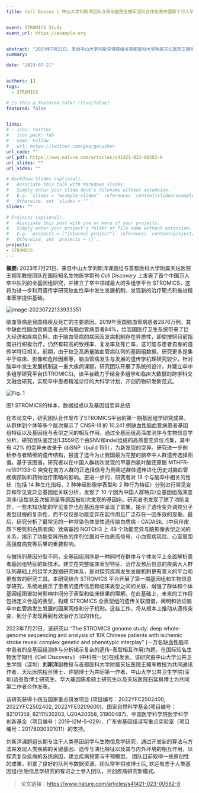 ```yaml
---
title: Cell Discov | 中山大学刘斯洋团队与天坛医院王拥军团队合作发表中国首个万人卒中队列基因组学研究成果


event: STROMICS Study
event_url: https://example.org


abstract: "2023年7月21日，来自中山大学刘斯洋课题组与首都医科大学附属天坛医院王拥军教授团队在国际知名生物医学期刊 *Cell Discovery* 上发表了题为 “The STROMICS Genome Study: Deep whole-genome sequencing and analyses of 10K Chinese Patients with Ischeamic Stroke Reveal Complex Genetic and Phenotypic Interplay”的研究论文，该研究首次发布中国万人卒中队列的全基因组研究，建立了卒中领域最大的多组学平台STROMICS，为进一步利用遗传学研究缺血性卒中发生发展机制、发现新的治疗靶点和推进精准医学提供了基础。"
summary: 

date: "2023-07-21"


authors: []
tags:
  - STROMICS

# Is this a featured talk? (true/false)
featured: false


links:
# - icon: twitter
#   icon_pack: fab
#   name: Follow
#   url: https://twitter.com/georgecushen
url_code: ""
url_pdf: https://www.nature.com/articles/s41421-023-00582-8
url_slides: ""
url_video: ""

# Markdown Slides (optional).
#   Associate this talk with Markdown slides.
#   Simply enter your slide deck's filename without extension.
#   E.g. `slides = "example-slides"` references `content/slides/example-slides.md`.
#   Otherwise, set `slides = ""`.
slides: ""

# Projects (optional).
#   Associate this post with one or more of your projects.
#   Simply enter your project's folder or file name without extension.
#   E.g. `projects = ["internal-project"]` references `content/project/deep-learning/index.md`.
#   Otherwise, set `projects = []`.
projects:
- STROMICS
---
```


**摘要:** 2023年7月21日，来自中山大学刘斯洋课题组与首都医科大学附属天坛医院王拥军教授团队在国际知名生物医学期刊 *Cell Discovery* 上发表了首个中国万人卒中队列的全基因组研究，并建立了卒中领域最大的多组学平台 STROMICS，这将为进一步利用遗传学研究缺血性卒中发生发展机制、发现新的治疗靶点和推进精准医学提供基础。

![image-20230722133933351](https://static.fungenomics.com/images/2023/07/image-20230722133933351.png)

脑血管病是我国残疾及死亡的主要原因。2019年我国脑血管病患者2876万例，其中缺血性脑血管病患者占所有脑血管病患者84%，给我国医疗卫生系统带来了巨大经济和疾病负担。由于脑血管病的病因及发病机制存在异质性，即使按照目前指南进行积极治疗，仍然有较高的致残率、复发率及死亡率，这可能与患者自身的遗传学特征相关。前期，由于缺乏高质量脑血管病队列的基因组数据，研究更多是集中于临床、影像和危险因素等，脑血管病发生与发展的遗传学机理研究较少。针对脑卒中发生发展机制这一重大疾病课题，研究团队开展了系统的设计，并建立卒中多组学研究平台(STROMICS)。该平台致力于结合多组学和临床大数据的跨学科交叉融合研究，实现卒中患者精准诊疗的大科学计划，开创药物研发新范式。

![Fig. 1](https://static.fungenomics.com/images/2023/07/image-20230725151309613.png)

图1 STROMICS的样本，数据组成以及基因组变异总结

在本论文中，研究团队合作发布了STROMICS平台的第一期基因组学研究成果，从群体到个体等多个层次揭示了 CNSR-Ⅲ 的 10,241 例缺血性脑血管病患者基因组特征以及基因组与表型之间的相互作用。通过全基因组高深度测序与生物信息学分析，研究团队鉴定出1.3559亿个由SNV和indel组成的高质量变异位点集，其中有 42% 的变异未收录于 dbSNP（build 155），为新发现的变异。研究进一步剖析参与者精细的遗传结构，报道了迄今为止我国最为完整的脑卒中人群遗传选择图谱。基于该图谱，研究者以在中国人群初次发现的甲基四氢叶酸还原酶 MTHFR-rs1801133-G 突变在南方人群的正选择信号为例阐述群体遗传进化历史对脑血管疾病预防和药物治疗策略的影响。更进一步的，研究者对 18 个与脑卒中相关的性状（包括 14 种生化指标、2 种神经影像学表型和 2 种行为特征）分别进行常见变异和罕见变异全基因组关联分析，发现了 10 个因为中国人群特异/全基因组高深度测序/该性状首次被测量等原因被初次发现的基因座。研究者也发现了除了功能变异，一些未知功能的罕见变异也在基因座中呈现了富集，提示了遗传变异调控分子表型过程的复杂性，而不仅仅是功能变异在起作用且广泛存在一因多效的现象。最后，研究分析了最常见的一种常染色体显性遗传脑白质病 - CADASIL（中风伴皮质下梗死和白质脑病）致病基因 NOTCH3 上 49 个功能变异与脑影像表型之间的关系，揭示了功能变异所处的序列位置对于白质高信号、小血管病风险、心室周围高强度病变等后果的重要影响。

与微阵列基因分型不同，全基因组测序是一种同时在群体与个体水平上全面解析患者基因组特征的新技术。建立在完整临床表型特征、治疗及预后信息的疾病大人群队列基础上的组学大数据研究体系，是对探究疾病发生发展机制更有意义的平台和更有效的研究工具。本研究结合 STROMICS 平台开展了第一期基因组和生物信息学研究，系统地揭示了患者的遗传信息和临床表型之间的关联，增强了群体和个体基因组图谱如何影响中间分子表型和临床结果的理解。在此基础上，未来的工作将包括定义合适的表型，构建 STROMICS 全表型组的遗传关联图谱，阐明和验证脑卒中血管病发生发展的因果网络和分子机制。这些工作，将从根本上推动从遗传突变、到分子发现再到有效治疗方法的转化。

2023年7月21日，该研究以 “The STROMICS genome study: deep whole-genome sequencing and analysis of 10K Chinese patients with ischemic stroke reveal complex genetic and phenotypic interplay” (一万名缺血性脑卒中患者的全基因组测序与分析揭示复杂的遗传-表型相互作用)为题，在国际知名生物医学期刊《Cell Discovery》 (中科院一区)在线发表。该研究由中山大学公共卫生学院（深圳）**刘斯洋**副教授与首都医科大学附属天坛医院王拥军教授为共同通讯作者，天坛医院程丝博士、许喆博士为共同第一作者、中山大学公共卫生学院(深圳)边圣哲博士研究生、华大基因陈希硕士研究生以及天坛医院石延枫博士为共同第二作者合作发表。

该研究获得十四五国家重点研发项目 (项目编号：2022YFC2502400, 2022YFC2502402, 2022YFE0209600)、国家自然科学基金(项目编号：82101359, 82111530203, U20A20358, 31900487)、中国医学科学院医学科学创新基金（项目编号：2019-I2M-5-029）、广东省基因组读写重点实验室（项目编号：2017B030301011）的支持。

刘斯洋课题组长期专注于人类基因组学与生物信息学研究，通过开发新的算法与方法来发现人类疾病的关键基因、遗传与演化特征以及其与内外环境的相互作用，以探究复杂疾病的系统病因，建立疾病预警与干预模型。 团队目前取得一些原创性的成果，积累了良好的队列与数据资源。团队常年招收博士后, 欢迎有志于人类基因组/生物信息学研究的有识之士参入团队，共创疾病研究新模式。


> 论文链接：<https://www.nature.com/articles/s41421-023-00582-8>

